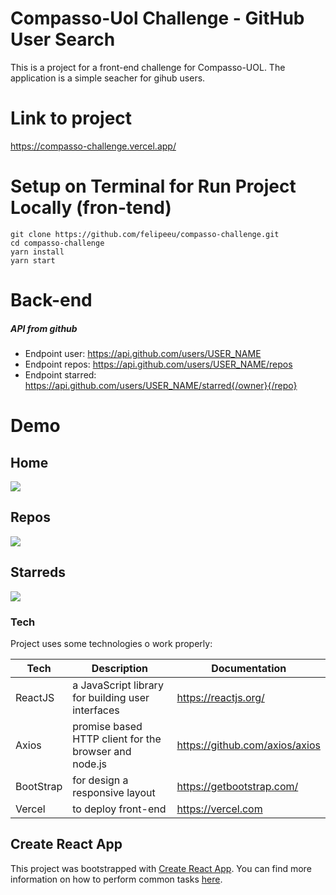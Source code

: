 # Compasso-Uol Challenge - GitHub User Search
This is a project for a front-end challenge for Compasso-UOL. The application is a simple seacher for gihub users.

# Link to project
https://compasso-challenge.vercel.app/

# Setup on Terminal for Run Project Locally (fron-tend)
```terminal
git clone https://github.com/felipeeu/compasso-challenge.git
cd compasso-challenge
yarn install
yarn start
```
#  Back-end  
##### API from github
- Endpoint user: https://api.github.com/users/USER_NAME
- Endpoint repos: https://api.github.com/users/USER_NAME/repos
- Endpoint starred: https://api.github.com/users/USER_NAME/starred{/owner}{/repo}


# Demo

## Home
![](./src/demo/demoHome.png)
## Repos 
![](./src/demo/demoAddTool.png)
## Starreds
![](./src/demo/demoDeleteTool.png)


### Tech

Project uses some technologies o work properly:

| Tech | Description |Documentation|
| ------ | ------ |------|
| ReactJS | a JavaScript library for building user interfaces|https://reactjs.org/|
| Axios | promise based HTTP client for the browser and node.js|https://github.com/axios/axios|
| BootStrap | for design a responsive layout|https://getbootstrap.com/|
|Vercel | to deploy front-end|https://vercel.com|


## Create React App

This project was bootstrapped with [Create React App](https://github.com/facebookincubator/create-react-app). You can find more information on how to perform common tasks [here](https://github.com/facebookincubator/create-react-app/blob/master/packages/react-scripts/template/README.md).